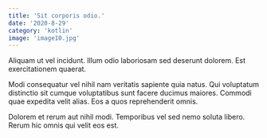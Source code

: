 ```yaml
---
title: 'Sit corporis odio.'
date: '2020-8-29'
category: 'kotlin'
image: 'image10.jpg'
---
```


Aliquam ut vel incidunt. Illum odio laboriosam sed deserunt dolorem. Est exercitationem quaerat.
 Modi consequatur vel nihil nam veritatis sapiente quia natus. Qui voluptatum distinctio sit cumque voluptatibus sunt facere ducimus maiores. Commodi quae expedita velit alias. Eos a quos reprehenderit omnis.
 Dolorem et rerum aut nihil modi. Temporibus vel sed nemo soluta libero. Rerum hic omnis qui velit eos est.
